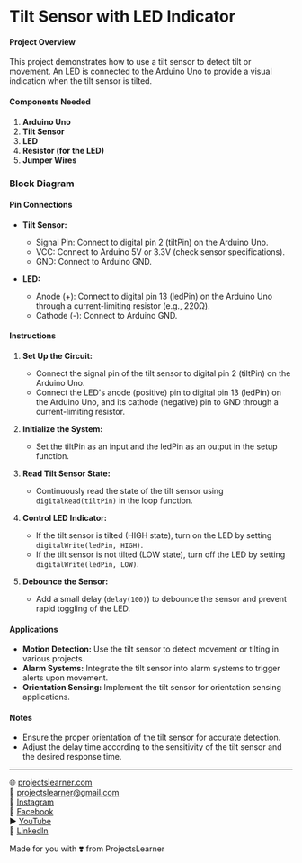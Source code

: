 # Tilt Sensor with LED Indicator

#### Project Overview

This project demonstrates how to use a tilt sensor to detect tilt or movement. An LED is connected to the Arduino Uno to provide a visual indication when the tilt sensor is tilted.

#### Components Needed

1. **Arduino Uno**
2. **Tilt Sensor**
3. **LED**
4. **Resistor (for the LED)**
5. **Jumper Wires**

### Block Diagram



#### Pin Connections

- **Tilt Sensor:**
  - Signal Pin: Connect to digital pin 2 (tiltPin) on the Arduino Uno.
  - VCC: Connect to Arduino 5V or 3.3V (check sensor specifications).
  - GND: Connect to Arduino GND.

- **LED:**
  - Anode (+): Connect to digital pin 13 (ledPin) on the Arduino Uno through a current-limiting resistor (e.g., 220Ω).
  - Cathode (-): Connect to Arduino GND.

#### Instructions

1. **Set Up the Circuit:**
   - Connect the signal pin of the tilt sensor to digital pin 2 (tiltPin) on the Arduino Uno.
   - Connect the LED's anode (positive) pin to digital pin 13 (ledPin) on the Arduino Uno, and its cathode (negative) pin to GND through a current-limiting resistor.

2. **Initialize the System:**
   - Set the tiltPin as an input and the ledPin as an output in the setup function.

3. **Read Tilt Sensor State:**
   - Continuously read the state of the tilt sensor using `digitalRead(tiltPin)` in the loop function.

4. **Control LED Indicator:**
   - If the tilt sensor is tilted (HIGH state), turn on the LED by setting `digitalWrite(ledPin, HIGH)`.
   - If the tilt sensor is not tilted (LOW state), turn off the LED by setting `digitalWrite(ledPin, LOW)`.

5. **Debounce the Sensor:**
   - Add a small delay (`delay(100)`) to debounce the sensor and prevent rapid toggling of the LED.

#### Applications

- **Motion Detection:** Use the tilt sensor to detect movement or tilting in various projects.
- **Alarm Systems:** Integrate the tilt sensor into alarm systems to trigger alerts upon movement.
- **Orientation Sensing:** Implement the tilt sensor for orientation sensing applications.

#### Notes

- Ensure the proper orientation of the tilt sensor for accurate detection.
- Adjust the delay time according to the sensitivity of the tilt sensor and the desired response time.

---

🌐 [projectslearner.com](https://projectslearner.com)  
📧 [projectslearner@gmail.com](mailto:projectslearner@gmail.com)  
📸 [Instagram](https://www.instagram.com/projectslearner/)  
📘 [Facebook](https://www.facebook.com/projectslearner)  
▶️ [YouTube](https://www.youtube.com/@ProjectsLearner)  
📘 [LinkedIn](https://www.linkedin.com/in/projectslearner)  

Made for you with ❣️ from ProjectsLearner